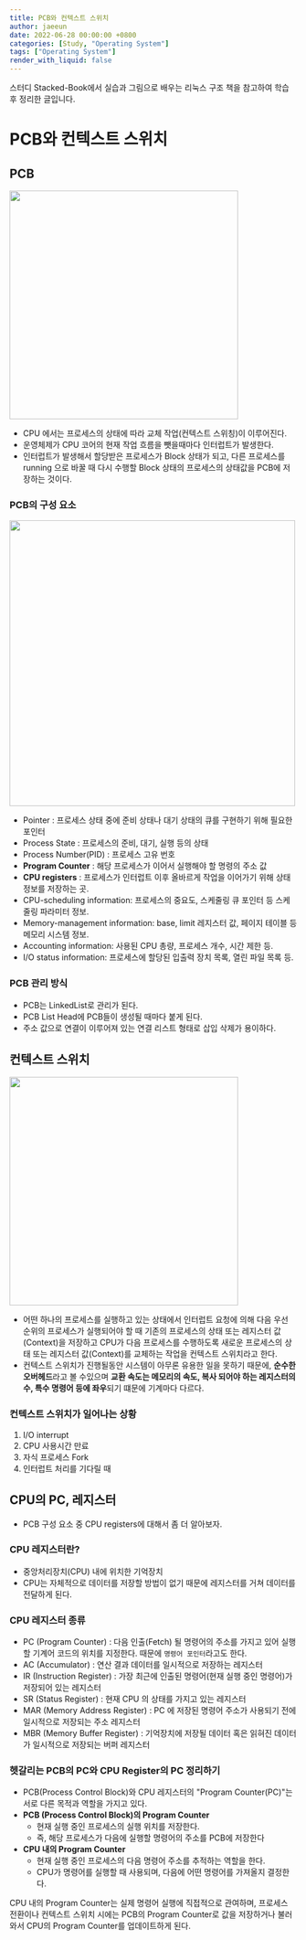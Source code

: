 ```yaml
---
title: PCB와 컨텍스트 스위치
author: jaeeun
date: 2022-06-28 00:00:00 +0800
categories: [Study, "Operating System"]
tags: ["Operating System"]
render_with_liquid: false
---
```


스터디 Stacked-Book에서 실습과 그림으로 배우는 리눅스 구조 책을 참고하여 학습 후 정리한 글입니다.

# PCB와 컨텍스트 스위치

## PCB

<img src ="https://user-images.githubusercontent.com/53300830/183034219-641cdfd4-2ab6-4aa8-9b18-097e2f914aec.png" width ="400px"/>

- CPU 에서는 프로세스의 상태에 따라 교체 작업(컨텍스트 스위칭)이 이루어진다.
- 운영체제가 CPU 코어의 현재 작업 흐름을 뺏을때마다 인터럽트가 발생한다. 
- 인터럽트가 발생해서 할당받은 프로세스가 Block 상태가 되고, 다른 프로세스를 running 으로 바꿀 때 다시 수행할 Block 상태의 프로세스의 상태값을 PCB에 저장하는 것이다.

### PCB의 구성 요소

<img src ="https://user-images.githubusercontent.com/53300830/181730546-a9328aa2-45e6-4586-ad67-e5a36ba843f6.png" width ="500px"/>

- Pointer : 프로세스 상태 중에 준비 상태나 대기 상태의 큐를 구현하기 위해 필요한 포인터
- Process State : 프로세스의 준비, 대기, 실행 등의 상태
- Process Number(PID) : 프로세스 고유 번호
- **Program Counter** : 해당 프로세스가 이어서 실행해야 할 명령의 주소 값
- **CPU registers** : 프로세스가 인터럽트 이후 올바르게 작업을 이어가기 위해 상태 정보를 저장하는 곳.
- CPU-scheduling information: 프로세스의 중요도, 스케줄링 큐 포인터 등 스케줄링 파라미터 정보.
- Memory-management information: base, limit 레지스터 값, 페이지 테이블 등 메모리 시스템 정보.
- Accounting information: 사용된 CPU 총량, 프로세스 개수, 시간 제한 등.
- I/O status information: 프로세스에 할당된 입출력 장치 목록, 열린 파일 목록 등.

### PCB 관리 방식

- PCB는 LinkedList로 관리가 된다.
- PCB List Head에 PCB들이 생성될 때마다 붙게 된다.
- 주소 값으로 연결이 이루어져 있는 연결 리스트 형태로 삽입 삭제가 용이하다.

## 컨텍스트 스위치

<img src ="https://img1.daumcdn.net/thumb/R1280x0/?scode=mtistory2&fname=https%3A%2F%2Fblog.kakaocdn.net%2Fdn%2FdvX85X%2FbtrySOfoDCC%2FGbykWLxqVTOVJW9vbiv3ak%2Fimg.png" width ="400px"/>

- 어떤 하나의 프로세스를 실행하고 있는 상태에서 인터럽트 요청에 의해 다음 우선 순위의 프로세스가 실행되어야 할 때 기존의 프로세스의 상태 또는 레지스터 값(Context)을 저장하고 CPU가 다음 프로세스를 수행하도록 새로운 프로세스의 상태 또는 레지스터 값(Context)를 교체하는 작업을 컨텍스트 스위치라고 한다.
- 컨텍스트 스위치가 진행될동안 시스템이 아무론 유용한 일을 못하기 때문에, **순수한 오버헤드**라고 볼 수있으며 **교환 속도는 메모리의 속도, 복사 되어야 하는 레지스터의 수, 특수 명령어 등에 좌우**되기 떄문에 기계마다 다르다.

### 컨텍스트 스위치가 일어나는 상황

1. I/O interrupt
2. CPU 사용시간 만료
3. 자식 프로세스 Fork
4. 인터럽트 처리를 기다릴 때

## CPU의 PC, 레지스터

- PCB 구성 요소 중 CPU registers에 대해서 좀 더 알아보자.

### CPU 레지스터란?
- 중앙처리장치(CPU) 내에 위치한 기억장치
- CPU는 자체적으로 데이터를 저장할 방법이 없기 때문에 레지스터를 거쳐 데이터를 전달하게 된다.

### CPU 레지스터 종류

- PC (Program Counter) : 다음 인출(Fetch) 될 명령어의 주소를 가지고 있어 실행할 기계어 코드의 위치를 지정한다. 때문에 `명령어 포인터`라고도 한다.
- AC (Accumulator) : 연산 결과 데이터를 일시적으로 저장하는 레지스터
- IR (Instruction Register) : 가장 최근에 인출된 명령어(현재 실행 중인 명령어)가 저장되어 있는 레지스터
- SR (Status Register) : 현재 CPU 의 상태를 가지고 있는 레지스터
- MAR (Memory Address Register) : PC 에 저장된 명령어 주소가 사용되기 전에 일시적으로 저장되는 주소 레지스터
- MBR (Memory Buffer Register) : 기억장치에 저장될 데이터 혹은 읽혀진 데이터가 일시적으로 저장되는 버퍼 레지스터

### 헷갈리는 PCB의 PC와 CPU Register의 PC 정리하기

- PCB(Process Control Block)와 CPU 레지스터의 "Program Counter(PC)"는 서로 다른 목적과 역할을 가지고 있다.
- **PCB (Process Control Block)의 Program Counter**
  - 현재 실행 중인 프로세스의 실행 위치를 저장한다.
  - 즉, 해당 프로세스가 다음에 실행할 명령어의 주소를 PCB에 저장한다
- **CPU 내의 Program Counter**
  - 현재 실행 중인 프로세스의 다음 명령어 주소를 추적하는 역할을 한다.
  - CPU가 명령어를 실행할 때 사용되며, 다음에 어떤 명령어를 가져올지 결정한다.

CPU 내의 Program Counter는 실제 명령어 실행에 직접적으로 관여하며, 프로세스 전환이나 컨텍스트 스위치 시에는 PCB의 Program Counter로 값을 저장하거나 불러와서 CPU의 Program Counter를 업데이트하게 된다.
